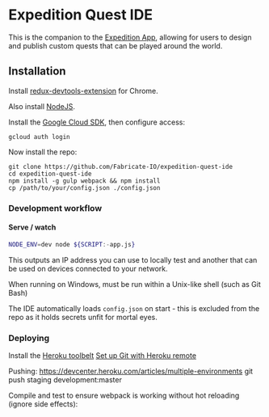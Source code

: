 # Expedition Quest IDE

This is the companion to the [Expedition App](https://github.com/Fabricate-IO/expedition-app),
allowing for users to design and publish custom quests that can be played around the world.

## Installation

Install [redux-devtools-extension](https://github.com/zalmoxisus/redux-devtools-extension) for Chrome.

Also install [NodeJS](nodejs.org).

Install the [Google Cloud SDK](https://cloud.google.com/sdk/docs/), then configure access:

```shell
gcloud auth login
````

Now install the repo:

```shell
git clone https://github.com/Fabricate-IO/expedition-quest-ide
cd expedition-quest-ide
npm install -g gulp webpack && npm install
cp /path/to/your/config.json ./config.json
```

### Development workflow

#### Serve / watch

```sh
NODE_ENV=dev node ${SCRIPT:-app.js}
```

This outputs an IP address you can use to locally test and another that can be used on devices connected to your network.

When running on Windows, must be run within a Unix-like shell (such as Git Bash)

The IDE automatically loads `config.json` on start - this is excluded from the repo as it holds secrets unfit for mortal eyes.


### Deploying

Install the [Heroku toolbelt](https://devcenter.heroku.com/articles/heroku-cli)
[Set up Git with Heroku remote](https://devcenter.heroku.com/articles/git)

Pushing: https://devcenter.heroku.com/articles/multiple-environments
git push staging development:master

Compile and test to ensure webpack is working without hot reloading (ignore side effects):
